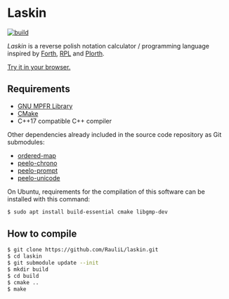 # Laskin

[![build][build-image]][build-url]

_Laskin_ is a reverse polish notation calculator / programming language
inspired by [Forth], [RPL] and [Plorth].

[Try it in your browser.](https://rauli.dev/laskin-web/)

## Requirements

- [GNU MPFR Library]
- [CMake]
- C++17 compatible C++ compiler

Other dependencies already included in the source code repository as Git
submodules:

- [ordered-map]
- [peelo-chrono]
- [peelo-prompt]
- [peelo-unicode]

On Ubuntu, requirements for the compilation of this software can be installed
with this command:

```bash
$ sudo apt install build-essential cmake libgmp-dev
```

## How to compile

```bash
$ git clone https://github.com/RauliL/laskin.git
$ cd laskin
$ git submodule update --init
$ mkdir build
$ cd build
$ cmake ..
$ make
```

[forth]: https://en.wikipedia.org/wiki/Forth_%28programming_language%29
[rpl]: https://en.wikipedia.org/wiki/RPL_(programming_language)
[plorth]: https://plorth.org
[GNU MPFR Library]: https://www.mpfr.org
[cmake]: https://cmake.org/
[ordered-map]: https://github.com/Tessil/ordered-map/
[peelo-chrono]: https://github.com/peelonet/peelo-chrono
[peelo-prompt]: https://github.com/peelonet/peelo-prompt
[peelo-unicode]: https://github.com/peelonet/peelo-unicode
[build-image]: https://github.com/RauliL/laskin/actions/workflows/build.yml/badge.svg
[build-url]: https://github.com/RauliL/laskin/actions/workflows/build.yml

